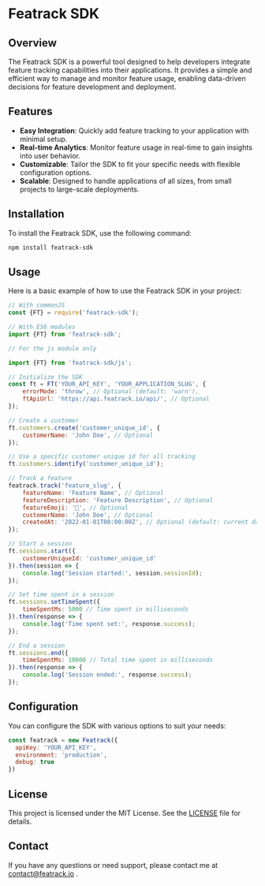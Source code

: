 # Featrack SDK

## Overview
The Featrack SDK is a powerful tool designed to help developers integrate feature tracking capabilities into their applications. It provides a simple and efficient way to manage and monitor feature usage, enabling data-driven decisions for feature development and deployment.

## Features
- **Easy Integration**: Quickly add feature tracking to your application with minimal setup.
- **Real-time Analytics**: Monitor feature usage in real-time to gain insights into user behavior.
- **Customizable**: Tailor the SDK to fit your specific needs with flexible configuration options.
- **Scalable**: Designed to handle applications of all sizes, from small projects to large-scale deployments.

## Installation
To install the Featrack SDK, use the following command:

```bash
npm install featrack-sdk
```

## Usage
Here is a basic example of how to use the Featrack SDK in your project:

```javascript
// With commonJS
const {FT} = require('featrack-sdk');

// With ES6 modules
import {FT} from 'featrack-sdk';

// For the js module only

import {FT} from 'featrack-sdk/js';

// Initialize the SDK
const ft = FT('YOUR_API_KEY', 'YOUR_APPLICATION_SLUG', {
    errorMode: 'throw', // Optional (default: 'warn'),
    ftApiUrl: 'https://api.featrack.io/api/', // Optional
});

// Create a customer
ft.customers.create('customer_unique_id', {
    customerName: 'John Doe', // Optional
});

// Use a specific customer unique id for all tracking
ft.customers.identify('customer_unique_id');

// Track a feature
featrack.track('feature_slug', {
    featureName: 'Feature Name', // Optional
    featureDescription: 'Feature Description', // Optional
    featureEmoji: '🚀', // Optional
    customerName: 'John Doe', // Optional
    createdAt: '2022-01-01T00:00:00Z', // Optional (default: current date/time)
});

// Start a session
ft.sessions.start({
    customerUniqueId: 'customer_unique_id'
}).then(session => {
    console.log('Session started:', session.sessionId);
});

// Set time spent in a session
ft.sessions.setTimeSpent({
    timeSpentMs: 5000 // Time spent in milliseconds
}).then(response => {
    console.log('Time spent set:', response.success);
});

// End a session
ft.sessions.end({
    timeSpentMs: 10000 // Total time spent in milliseconds
}).then(response => {
    console.log('Session ended:', response.success);
});
```

## Configuration
You can configure the SDK with various options to suit your needs:

```javascript
const featrack = new Featrack({
  apiKey: 'YOUR_API_KEY',
  environment: 'production',
  debug: true
})
```

<!-- ## Documentation
For detailed documentation and advanced usage, please visit our [official documentation](https://example.com/docs). -->

<!-- ## Contributing
We welcome contributions! Please see our [contributing guidelines](https://example.com/contributing) for more information. -->

## License
This project is licensed under the MIT License. See the [LICENSE](LICENSE) file for details.

## Contact
If you have any questions or need support, please contact me at contact@featrack.io .

